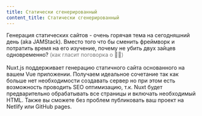 ```yaml
---
title: Статически сгенерированный
content_title: Статически сгенерированный
---
```

Генерация статических сайтов - очень горячая тема на сегодняшний день (aka JAMStack). Вместо того что бы сменить фреймворк и потратить время на его изучение, почему не убить двух зайцев одновременно?
<span style="color: #777">(как гласит поговорка о 🐇🐇)</span><br><br>
Nuxt.js поддерживает генерацию статичного сайта основанного на вашем Vue приложении. Получаем идеальное сочетание
так как больше нет необходимости создавать сервер но при этом есть возможность проводить SEO оптимизацию, т.к. Nuxt будет
предварительно обрабатывать все страницы и включать необходимый HTML. Также вы сможете без проблем публиковать ваш проект на Netlify или GitHub pages.
